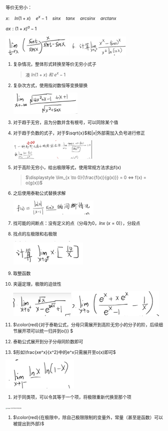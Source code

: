 

等价无穷小：

$x: \quad ln(1+x) \quad e^x-1 \quad sinx \quad tanx \quad arcsinx \quad arctanx$

$ax: (1+x)^a - 1$



   <img src="../.pics/image-20231122174607925.png" alt="image-20231122174607925" style="zoom:25%;" />

   <img src="../.pics/image-20231122174427427.png" alt="image-20231122174427427" style="zoom:25%;" />

1. 复杂情况，整体形式转换至等价无穷小式子

   >  凑 $ln(1+x) \ 和 \ e^x-1$

2. 复杂次方式，使用指对数恒等变换替换



   <img src="../.pics/image-20231122174254834.png" alt="image-20231122174254834" style="zoom:25%;" />

1. 对于趋于无穷，且为分数并含有根号，可以同除某个值
2. 对于趋于负数的式子，对于$\sqrt{x}$和$|x|$外部需加入负号进行修正



   <img src="../.pics/image-20231122185514286.png" alt="image-20231122185514286" style="zoom: 25%;" />

1. 对于高阶无穷小，给出极限等式，使用常规方法求出f(x)

   >    $\displaystyle \lim_{x \to 0}{\frac{f(x)}{g(x)}} = 0 <=> f(x) = o(g(x))$

2. 之后使用泰勒公式替换求解



   <img src="../.pics/image-20231122221559986.png" alt="image-20231122221559986" style="zoom: 25%;" />

1. 找可能的间断点：没有定义的点（分母为0，$lnx \ (x=0)$），分段点
2. 找点的左极限和右极限



   <img src="../.pics/image-20231123201809805.png" alt="image-20231123201809805" style="zoom: 33%;" />

1. 取整函数
1. 夹逼定理，极限的迫敛性



   <img src="../.pics/image-20231124114537598.png" alt="image-20231124114537598" style="zoom: 33%;" />

   <img src="../.pics/image-20231124144225078.png" alt="image-20231124144225078" style="zoom:33%;" />

1. $\color{red}{对于泰勒公式，分母只需展开到高阶无穷小的分子的阶，后续细节展开项可以统一归并到o()} $
1. 泰勒公式展开到分子分母同阶数即可
1. $形如\frac{xe^x}{x^2}中的e^x只需展开至o(x)即可$  



<img src="../.pics/image-20231124144645035.png" alt="image-20231124144645035" style="zoom:33%;" /> 

1. 对于同类项，可以令其等于一个项，将极限重新代换至那个项



<img src="/Users/catcolia/Desktop/ChenZihan/Codes/CS101-Fundamental-Zone/.pics/image-20231125201334584.png" alt="image-20231125201334584" style="zoom: 25%;" /> 

1. $\color{red}{在极限中，除自己极限限制的变量外，常量（甚至是函数）可以被提出到外部}$









